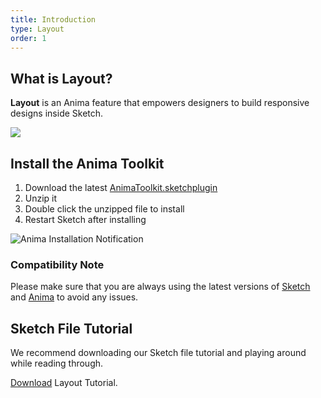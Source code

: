 ```yaml
---
title: Introduction
type: Layout
order: 1
---
```


## What is Layout?

 **Layout** is an Anima feature that empowers designers to build responsive designs inside Sketch.

![](http://f.cl.ly/items/1P1a012K3B1M2M2F0c2Z/[b62ef0754adc9d101123dd6e6ee9c607]_Layout%20Email.gif)

## Install the Anima Toolkit

1. Download the latest [AnimaToolkit.sketchplugin](https://www.animaapp.com/changelog)
2. Unzip it
3. Double click the unzipped file to install
4. Restart Sketch after installing

![Anima Installation Notification](http://f.cl.ly/items/1q1K3I2i3u3L3i1q1006/Anima%203.0%20Installation.png)

### Compatibility Note

Please make sure that you are always using the latest versions of [Sketch](https://www.sketchapp.com/updates/) and [Anima](https://www.animaapp.com/changelog) to avoid any issues.

## Sketch File Tutorial

We recommend downloading our Sketch file tutorial and playing around while reading through.

[Download](https://www.dropbox.com/s/fc3ditlxzrbood6/Layout-Tutorial.sketch?dl=0) Layout Tutorial.
